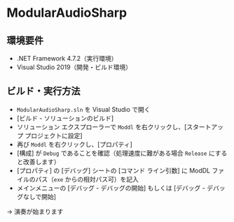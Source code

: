 # ModularAudioSharp

## 環境要件

* .NET Framework 4.7.2（実行環境）
* Visual Studio 2019（開発・ビルド環境）

## ビルド・実行方法

* `ModularAudioSharp.sln` を Visual Studio で開く
* [ビルド - ソリューションのビルド]
* ソリューション エクスプローラーで `Moddl` を右クリックし、[スタートアップ プロジェクトに設定]
* 再び `Moddl` を右クリックし、[プロパティ]
* [構成] が `Debug` であることを確認（処理速度に難がある場合 `Release` にすると改善します）
* [プロパティ] の [デバッグ] シートの [コマンド ライン引数] に ModDL ファイルのパス（`exe` からの相対パス可）を記入
* メインメニューの [デバッグ - デバッグの開始] もしくは [デバッグ - デバッグなしで開始]

→ 演奏が始まります
